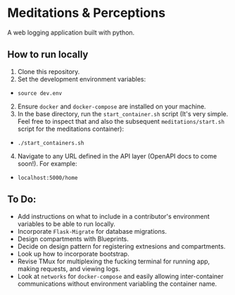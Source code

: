 # Meditations & Perceptions
A web logging application built with python.

## How to run locally
1. Clone this repository.
2. Set the development environment variables:
 - `source dev.env`
2. Ensure `docker` and `docker-compose` are installed on your machine.
3. In the base directory, run the `start_container.sh` script (It's very simple. Feel free to inspect that and also the subsequent `meditations/start.sh` script for the meditations container):
 - `./start_containers.sh`
4. Navigate to any URL defined in the API layer (OpenAPI docs to come soon!). For example:
 - `localhost:5000/home`

## To Do:
 - Add instructions on what to include in a contributor's environment variables to be able to run locally.
 - Incorporate `Flask-Migrate` for database migrations.
 - Design compartments with Blueprints.
 - Decide on design pattern for registering extnesions and compartments.
 - Look up how to incorporate bootstrap.
 - Revise TMux for multiplexing the fucking terminal for running app, making requests, and viewing logs.
 - Look at `networks` for `docker-compose` and easily allowing inter-container communications without environment variabling the container name.
